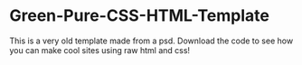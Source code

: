 # Green-Pure-CSS-HTML-Template
This is a very old template made from a psd. Download the code to see how you can make cool sites using raw html and css!
